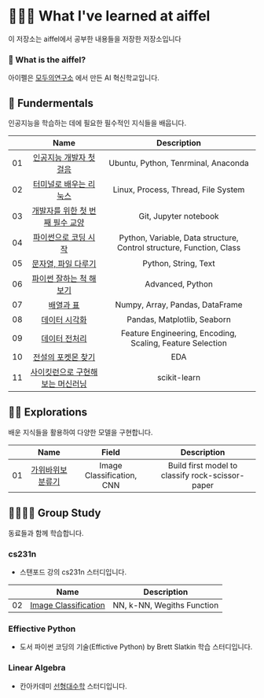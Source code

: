 
# 👨🏻‍🎓 What I've learned at aiffel
이 저장소는 aiffel에서 공부한 내용들을 저장한 저장소입니다

### 🤔 What is the aiffel?

아이펠은 [모두의연구소](https://modulabs.co.kr) 에서 만든 AI 혁신학교입니다.

## 🔨 Fundermentals
인공지능을 학습하는 데에 필요한 필수적인 지식들을 배웁니다.

|              |               Name                    |      Description        |
|:------------:|:---------------------------------------------:|:----------------------:|
|01|[인공지능 개발자 첫 걸음](./fundermentals/01_intro)            | Ubuntu, Python, Tenrminal, Anaconda|
|02|[터미널로 배우는 리눅스](./fundermentals/02_linux_terminal)            | Linux, Process, Thread, File System|
|03|[개발자를 위한 첫 번째 필수 교양](./fundermentals/03_git_jupyter)            | Git, Jupyter notebook |
|04|[파이썬으로 코딩 시작](./fundermentals/04_intro_python)            | Python, Variable, Data structure, Control structure, Function, Class|
|05|[문자열, 파일 다루기](./fundermentals/05_string_text)            | Python, String, Text|
|06|[파이썬 잘하는 척 해보기](./fundermentals/06_intermediate_python)            | Advanced, Python |
|07|[배열과 표](./fundermentals/07_numpy_pandas)            | Numpy, Array, Pandas, DataFrame |
|08|[데이터 시각화](./fundermentals/08_data_visualization)            | Pandas, Matplotlib, Seaborn |
|09|[데이터 전처리](./fundermentals/09_data_preprocessing)            | Feature Engineering, Encoding, Scaling, Feature Selection|
|10|[전설의 포켓몬 찾기](./fundermentals/10_eda)            | EDA |
|11|[사이킷런으로 구현해보는 머신러닝](./fundermentals/11_scikit_learn)            | scikit-learn |

## 👨‍🚒 Explorations
배운 지식들을 활용하여 다양한 모델을 구현합니다.

|              |               Name                    |      Field            | Description        |
|:------------:|:---------------------------------------------:|:--------:|:----------------------:|
|01|[가위바위보 분류기](./explorations/01_rock_scissor_paper)            | Image Classification, CNN| Build first model to classify rock-scissor-paper

## 👨‍👩‍👧‍👦 Group Study
동료들과 함께 학습합니다.
### cs231n
- 스탠포드 강의 cs231n 스터디입니다.

|              |               Name                    |     Description        |
|:------------:|:---------------------------------------------:|:----------------------:|
|02|[Image Classification](./explorations/01_rock_scissor_paper)            | NN, k-NN, Wegiths Function

### Effiective Python
- 도서 파이썬 코딩의 기술(Effictive Python) by Brett Slatkin 학습 스터디입니다.

### Linear Algebra
- 칸아카데미 [선형대수학](https://ko.khanacademy.org/math/linear-algebra) 스터디입니다.
